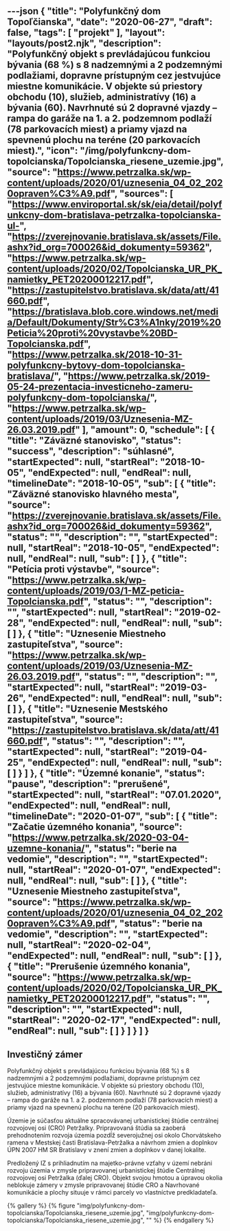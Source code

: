 ---json
{
   "title": "Polyfunkčný dom Topoľčianska",
   "date": "2020-06-27",
   "draft": false,
   "tags": [
      "projekt"
   ],
   "layout": "layouts/post2.njk",
   "description": "Polyfunkčný objekt s prevládajúcou funkciou bývania (68 %) s 8 nadzemnými a 2 podzemnými podlažiami, dopravne prístupným cez jestvujúce miestne komunikácie. V objekte sú priestory obchodu (10), služieb, administratívy (16) a bývania (60). Navrhnuté sú 2 dopravné vjazdy – rampa do garáže na 1. a 2. podzemnom podlaží (78 parkovacích miest) a priamy vjazd na spevnenú plochu na teréne (20 parkovacích miest).",
   "icon": "/img/polyfunkcny-dom-topolcianska/Topolcianska_riesene_uzemie.jpg",
   "source": "https://www.petrzalka.sk/wp-content/uploads/2020/01/uznesenia_04_02_2020opraven%C3%A9.pdf",
   "sources": [
      "https://www.enviroportal.sk/sk/eia/detail/polyfunkcny-dom-bratislava-petrzalka-topolcianska-ul-",
      "https://zverejnovanie.bratislava.sk/assets/File.ashx?id_org=700026&id_dokumenty=59362",
      "https://www.petrzalka.sk/wp-content/uploads/2020/02/Topolcianska_UR_PK_namietky_PET20200012217.pdf",
      "https://zastupitelstvo.bratislava.sk/data/att/41660.pdf",
      "https://bratislava.blob.core.windows.net/media/Default/Dokumenty/Str%C3%A1nky/2019%20Peticia%20proti%20vystavbe%20BD-Topolcianska.pdf",
      "https://www.petrzalka.sk/2018-10-31-polyfunkcny-bytovy-dom-topolcianska-bratislava/",
      "https://www.petrzalka.sk/2019-05-24-prezentacia-investicneho-zameru-polyfunkcny-dom-topolcianska/",
      "https://www.petrzalka.sk/wp-content/uploads/2019/03/Uznesenia-MZ-26.03.2019.pdf"
   ],
   "amount": 0,
   "schedule": [
      {
         "title": "Záväzné stanovisko",
         "status": "success",
         "description": "súhlasné",
         "startExpected": null,
         "startReal": "2018-10-05",
         "endExpected": null,
         "endReal": null,
         "timelineDate": "2018-10-05",
         "sub": [
            {
               "title": "Záväzné stanovisko hlavného mesta",
               "source": "https://zverejnovanie.bratislava.sk/assets/File.ashx?id_org=700026&id_dokumenty=59362",
               "status": "",
               "description": "",
               "startExpected": null,
               "startReal": "2018-10-05",
               "endExpected": null,
               "endReal": null,
               "sub": [  ]
            },
            {
               "title": "Petícia proti výstavbe",
               "source": "https://www.petrzalka.sk/wp-content/uploads/2019/03/1-MZ-peticia-Topolcianska.pdf",
               "status": "",
               "description": "",
               "startExpected": null,
               "startReal": "2019-02-28",
               "endExpected": null,
               "endReal": null,
               "sub": [  ]
            },
            {
               "title": "Uznesenie Miestneho zastupiteľstva",
               "source": "https://www.petrzalka.sk/wp-content/uploads/2019/03/Uznesenia-MZ-26.03.2019.pdf",
               "status": "",
               "description": "",
               "startExpected": null,
               "startReal": "2019-03-26",
               "endExpected": null,
               "endReal": null,
               "sub": [  ]
            },
            {
               "title": "Uznesenie Mestského zastupiteľstva",
               "source": "https://zastupitelstvo.bratislava.sk/data/att/41660.pdf",
               "status": "",
               "description": "",
               "startExpected": null,
               "startReal": "2019-04-25",
               "endExpected": null,
               "endReal": null,
               "sub": [  ]
            }
         ]
      }, 
      {
         "title": "Územné konanie",
         "status": "pause",
         "description": "prerušené",
         "startExpected": null,
         "startReal": "07.01.2020",
         "endExpected": null,
         "endReal": null,
         "timelineDate": "2020-01-07",
         "sub": [
            {
               "title": "Začatie územného konania",
               "source": "https://www.petrzalka.sk/2020-03-04-uzemne-konania/",
               "status": "berie na vedomie",
               "description": "",
               "startExpected": null,
               "startReal": "2020-01-07",
               "endExpected": null,
               "endReal": null,
               "sub": [  ]
            },
            {
               "title": "Uznesenie Miestneho zastupiteľstva",
               "source": "https://www.petrzalka.sk/wp-content/uploads/2020/01/uznesenia_04_02_2020opraven%C3%A9.pdf",
               "status": "berie na vedomie",
               "description": "",
               "startExpected": null,
               "startReal": "2020-02-04",
               "endExpected": null,
               "endReal": null,
               "sub": [  ]
            },
            {
               "title": "Prerušenie územného konania",
               "source": "https://www.petrzalka.sk/wp-content/uploads/2020/02/Topolcianska_UR_PK_namietky_PET20200012217.pdf",
               "status": "",
               "description": "",
               "startExpected": null,
               "startReal": "2020-02-17",
               "endExpected": null,
               "endReal": null,
               "sub": [  ]
            }
         ]
      }
   ]
}
---
## Investičný zámer
Polyfunkčný objekt s prevládajúcou funkciou
bývania (68 %) s 8 nadzemnými a 2 podzemnými podlažiami, dopravne prístupným cez jestvujúce
miestne komunikácie. V objekte sú priestory obchodu (10), služieb, administratívy (16) a bývania
(60). Navrhnuté sú 2 dopravné vjazdy – rampa do garáže na 1. a 2. podzemnom podlaží (78
parkovacích miest) a priamy vjazd na spevnenú plochu na teréne (20 parkovacích miest). 

Územie je súčasťou aktuálne spracovávanej urbanistickej štúdie centrálnej rozvojovej osi (CRO)
Petržalky. Pripravovaná štúdia sa zaoberá prehodnotením rozvoja územia pozdĺž severojužnej osi
okolo Chorvátskeho ramena v Mestskej časti Bratislava-Petržalka a návrhom zmien a doplnkov
ÚPN 2007 HM SR Bratislavy v znení zmien a doplnkov v danej lokalite.

Predložený IZ s prihliadnutím na majetko-právne vzťahy v území nebráni rozvoju územia v zmysle
pripravovanej urbanistickej štúdie Centrálnej rozvojovej osi Petržalka (ďalej CRO). Objekt svojou
hmotou a úpravou okolia neblokuje zámery v zmysle pripravovanej štúdie CRO a Navrhované
komunikácie a plochy situuje v rámci parcely vo vlastníctve predkladateľa. 

{% gallery %}
{% figure "img/polyfunkcny-dom-topolcianska/Topolcianska_riesene_uzemie.jpg", "img/polyfunkcny-dom-topolcianska/Topolcianska_riesene_uzemie.jpg", "" %}
{% endgallery %}

<!-- {{% timeline "25.04.2019" "Uznesenie 150/2019" %}}
[zdroj](https://bratislava.blob.core.windows.net/media/Default/Dokumenty/Str%C3%A1nky/2019%20Peticia%20proti%20vystavbe%20BD-Topolcianska.pdf)
{{% /timeline  %}} -->

<!-- {{% timeline "31.10.2018" "Žiadosť o územné rozhodnutie podaná" %}}
[zdroj](https://www.petrzalka.sk/2018-10-31-polyfunkcny-bytovy-dom-topolcianska-bratislava/)
{{% /timeline  %}} -->












